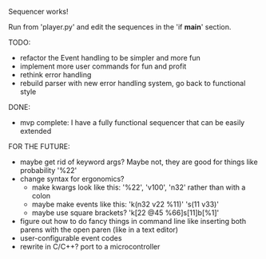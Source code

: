 Sequencer works!

Run from 'player.py' and edit the sequences in the 'if __main__' section.


TODO:
- refactor the Event handling to be simpler and more fun
- implement more user commands for fun and profit
- rethink error handling
- rebuild parser with new error handling system, go back to functional style

DONE:
- mvp complete: I have a fully functional sequencer that can be easily extended

FOR THE FUTURE:
- maybe get rid of keyword args? Maybe not, they are good for things like probability '%22'
- change syntax for ergonomics?
  - make kwargs look like this: '%22', 'v100', 'n32' rather than with a colon
  - maybe make events like this: 'k(n32 v22 %11)' 's(11 v33)'
  - maybe use square brackets? 'k[22 @45 %66]s[11]b[%1]'
- figure out how to do fancy things in command line like inserting both parens with the open paren (like in a text editor)
- user-configurable event codes
- rewrite in C/C++? port to a microcontroller
